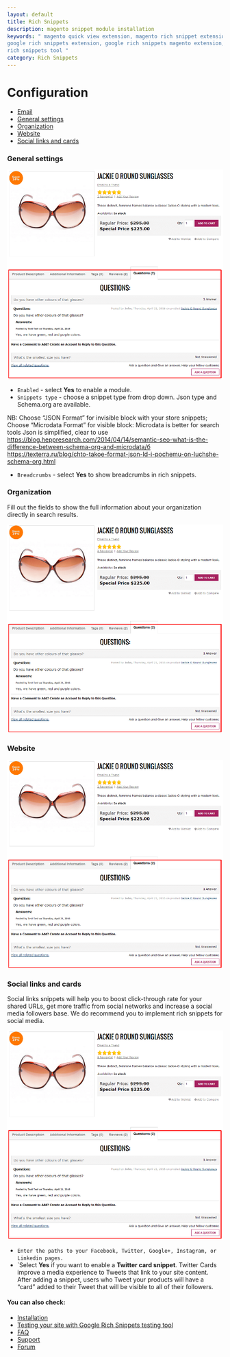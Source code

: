 ```yaml
---
layout: default
title: Rich Snippets
description: magento snippet module installation
keywords: " magento quick view extension, magento rich snippet extension, magento
google rich snippets extension, google rich snippets magento extension, google
rich snippets tool "
category: Rich Snippets
---
```


# Configuration

-   [Email](#email)
-   [General settings](#general-settings)
-	[Organization](#organization)
-	[Website](#website)
-	[Social links and cards](#social-links-and-cards)

### General settings

![Product page view](/images/m1/extensions/askit/askit1.png)

-	`Enabled` - select **Yes** to enable a module.
-	`Snippets type` - choose a snippet type from drop down. Json type and Schema.org are available.

NB: Choose “JSON Format” for invisible block with your store snippets;
Choose “Microdata Format” for visible block:
Microdata is better for search tools
Json is simplified, clear to use
https://blog.heppresearch.com/2014/04/14/semantic-seo-what-is-the-difference-between-schema-org-and-microdata/б
https://texterra.ru/blog/chto-takoe-format-json-ld-i-pochemu-on-luchshe-schema-org.html

-	`Breadcrumbs` - select **Yes** to show breadcrumbs in rich snippets.

### Organization

Fill out the fields to show the full information about your organization directly in search results.

![Product page view](/images/m1/extensions/askit/askit1.png)

### Website 

![Product page view](/images/m1/extensions/askit/askit1.png)

### Social links and cards

Social links snippets will help you to boost click-through rate for your shared URLs, get more traffic from social networks and increase a social media followers base. We do recommend you to implement rich snippets for social media.

![Product page view](/images/m1/extensions/askit/askit1.png)

-	`Enter the paths to your Facebook, Twitter, Google+, Instagram, or Linkedin pages.` 
-	`Select **Yes** if you want to enable a **Twitter card snippet**. Twitter Cards improve a media experience to Tweets that link to your site content. After adding a snippet, users who Tweet your products will have a “card” added to their Tweet that will be visible to all of their followers.

#### You can also check:

*   [Installation](../installation/)
*   [Testing your site with Google Rich Snippets testing tool](../testing/)
*	[FAQ](../faq/)
*   [Support](https://swissuplabs.com/contacts/)
*   [Forum](https://swissuplabs.com/magento-forum/)